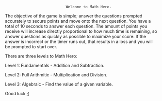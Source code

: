                                 Welcome to Math Hero.

The objective of the game is simple; answer the questions prompted accurately to secure points and move onto the next question. You have a total of 10 seconds to answer each question. The amount of points you receive will increase directly proportional to how much time is remaining, so answer questions as quickly as possible to maximize your score. If the answer is incorrect or the timer runs out, that results in a loss and you will be prompted to start over.


There are three levels to Math Hero:

Level 1: Fundamentals - Addition and Subtraction.

Level 2: Full Arithmitic - Multiplication and Division.

Level 3: Algebraic - Find the value of a given variable.

Good luck ;)